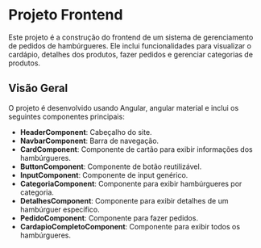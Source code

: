 # Projeto Frontend

Este projeto é a construção do frontend de um sistema de gerenciamento de pedidos de hambúrgueres. Ele inclui funcionalidades para visualizar o cardápio, detalhes dos produtos, fazer pedidos e gerenciar categorias de produtos.

## Visão Geral

O projeto é desenvolvido usando Angular, angular material e inclui os seguintes componentes principais:
- **HeaderComponent**: Cabeçalho do site.
- **NavbarComponent**: Barra de navegação.
- **CardComponent**: Componente de cartão para exibir informações dos hambúrgueres.
- **ButtonComponent**: Componente de botão reutilizável.
- **InputComponent**: Componente de input genérico.
- **CategoriaComponent**: Componente para exibir hambúrgueres por categoria.
- **DetalhesComponent**: Componente para exibir detalhes de um hambúrguer específico.
- **PedidoComponent**: Componente para fazer pedidos.
- **CardapioCompletoComponent**: Componente para exibir todos os hambúrgueres.
